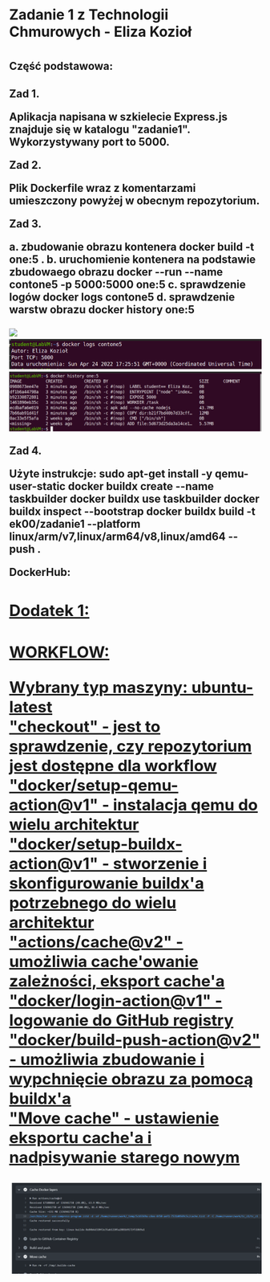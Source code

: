 <h1>Zadanie 1 z Technologii Chmurowych - Eliza Kozioł<h1>

<h2>Część podstawowa:<h2>

Zad 1. 

Aplikacja napisana w szkielecie Express.js znajduje się w katalogu "zadanie1". Wykorzystywany port to 5000.

Zad 2.

Plik Dockerfile wraz z komentarzami umieszczony powyżej w obecnym repozytorium. 

Zad 3.

a. zbudowanie obrazu kontenera
	docker build -t one:5 .
b. uruchomienie kontenera na podstawie zbudowaego obrazu
	docker --run --name contone5 -p 5000:5000 one:5
c. sprawdzenie logów
	docker logs contone5
d. sprawdzenie warstw obrazu
	docker history one:5

<img src="img/okno_przeglądarki.png" />
<img src="img/logi.png" />
<img src="img/warstwy.png" />

Zad 4.

Użyte instrukcje:
	sudo apt-get install -y qemu-user-static
	docker buildx create --name taskbuilder
	docker buildx use taskbuilder
	docker buildx inspect --bootstrap
	docker buildx build -t ek00/zadanie1 --platform linux/arm/v7,linux/arm64/v8,linux/amd64 --push .
	
DockerHub: <a href="https://hub.docker.com/repository/docker/ek00/zadanie1">

<h2>Dodatek 1:<h2>	

WORKFLOW: <br>

Wybrany typ maszyny: ubuntu-latest<br>
"checkout" - jest to sprawdzenie, czy repozytorium jest dostępne dla workflow<br>
"docker/setup-qemu-action@v1" - instalacja qemu do wielu architektur<br>
"docker/setup-buildx-action@v1" - stworzenie i skonfigurowanie buildx'a potrzebnego do wielu architektur<br>
"actions/cache@v2" - umożliwia cache'owanie zależności, eksport cache'a<br>
"docker/login-action@v1" - logowanie do GitHub registry<br>
"docker/build-push-action@v2" - umożliwia zbudowanie i wypchnięcie obrazu za pomocą buildx'a<br>
"Move cache" - ustawienie eksportu cache'a i nadpisywanie starego nowym<br>

<img src="img/cache.png" />

